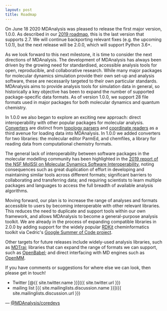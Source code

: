 ```yaml
---
layout: post
title: Roadmap
---
```


On June 18 2020 MDAnalysis was pleased to release the first major version, 1.0.0. As described in our [2019 roadmap](https://www.mdanalysis.org/2019/11/06/roadmap/), this is the last version that supports 2.7. We will continue backporting relevant fixes (e.g. the upcoming 1.0.1), but the next release will be 2.0.0, which will support Python 3.6+.

As we look forward to this next milestone, it is time to consider the next directions of MDAnalysis. The development of MDAnalysis has always been driven by the growing need for standardised, accessible analysis tools for open, reproducible, and collaborative research. While many major packages for molecular dynamics simulation provide their own set-up and analysis software, these are necessarily targeted to their own particular standards. MDAnalysis aims to provide analysis tools for simulation data in general, so historically a key objective has been to expand the number of supported package-specific data formats. As of version 1.0.0, we support 28 file formats used in major packages for both molecular dynamics and quantum chemistry. 

In 1.0.0 we also began to explore an exciting new approach: direct interoperability with other popular packages for molecular analysis. [Converters](https://www.mdanalysis.org/docs//documentation_pages/converters.html) are distinct from [topology parsers](https://www.mdanalysis.org/docs//documentation_pages/topology_modules.html) and [coordinate readers](https://www.mdanalysis.org/docs//documentation_pages/coordinates_modules.html) as a third avenue for loading data into MDAnalysis. In 1.0.0 we added converters for two libraries: the molecular editor ParmEd, and chemfiles, a library for reading data from computational chemistry formats.

The general lack of interoperability between software packages in the molecular modelling community has been highlighted in the [2019 report of the NSF MolSSI on Molecular Dynamics Software Interoperability](https://drive.google.com/file/d/1HKRhfm1Ev1UMAdvvuXhorSCUJlhtU-1o/view), noting consequences such as great duplication of effort in developing and maintaining similar tools across different formats; significant barriers to collaborating and transferring data; and requiring scientists to learn multiple packages and languages to access the full breadth of available analysis algorithms. 

Moving forward, our plan is to increase the range of analyses and formats accessible to users by becoming interoperable with other relevant libraries. This reduces the need to duplicate and support tools within our own framework, and allows MDAnalysis to become a general-purpose analysis toolkit. We are already in the process of expanding compatible libraries in 2.0.0 by adding support for the widely popular [RDKit](https://www.rdkit.org/) cheminformatics toolkit via Cedric's [Google Summer of Code project](https://www.mdanalysis.org/2020/05/20/gsoc-students/#c%C3%A9dric-bouysset-from-rdkit-to-the-universe-and-back).

Other targets for future releases include widely-used analysis libraries, such as [MDTraj](http://mdtraj.org/); libraries that can expand the range of formats we can support, such as [OpenBabel](http://openbabel.org/wiki/Main_Page); and direct interfacing with MD engines such as [OpenMM](http://openmm.org/).

If you have comments or suggestions for where else we can look, then please get in touch!

- Twitter [@{{ site.twitter.name }}]({{ site.twitter.url }})
- mailing list [{{ site.mailinglists.discussion.name }}]({{ site.mailinglists.discussion.url }})
  
— [@MDAnalysis/coredevs](https://github.com/orgs/MDAnalysis/teams/coredevs)